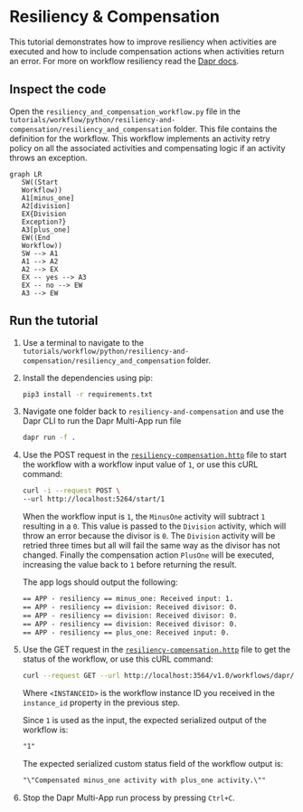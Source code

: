 # Resiliency & Compensation

This tutorial demonstrates how to improve resiliency when activities are executed and how to include compensation actions when activities return an error. For more on workflow resiliency read the [Dapr docs](https://docs.dapr.io/developing-applications/building-blocks/workflow/workflow-features-concepts/#retry-policies).

## Inspect the code

Open the `resiliency_and_compensation_workflow.py` file in the `tutorials/workflow/python/resiliency-and-compensation/resiliency_and_compensation` folder. This file contains the definition for the workflow. This workflow implements an activity retry policy on all the associated activities and compensating logic if an activity throws an exception.

```mermaid
graph LR
   SW((Start
   Workflow))
   A1[minus_one]
   A2[division]
   EX{Division
   Exception?}
   A3[plus_one]
   EW((End
   Workflow))
   SW --> A1
   A1 --> A2
   A2 --> EX
   EX -- yes --> A3
   EX -- no --> EW
   A3 --> EW
```

## Run the tutorial

1. Use a terminal to navigate to the `tutorials/workflow/python/resiliency-and-compensation/resiliency_and_compensation` folder.
2. Install the dependencies using pip:

    ```bash
    pip3 install -r requirements.txt
    ```

3. Navigate one folder back to `resiliency-and-compensation` and use the Dapr CLI to run the Dapr Multi-App run file

    <!-- STEP
    name: Run multi app run template
    expected_stdout_lines:
    - 'Started Dapr with app id "resiliency"'
    expected_stderr_lines:
    working_dir: .
    output_match_mode: substring
    background: true
    sleep: 15
    timeout_seconds: 30
    -->
    ```bash
    dapr run -f .
    ```
    <!-- END_STEP -->

4. Use the POST request in the [`resiliency-compensation.http`](./resiliency-compensation.http) file to start the workflow with a workflow input value of `1`, or use this cURL command:

    ```bash
    curl -i --request POST \
    --url http://localhost:5264/start/1
    ```

    When the workflow input is `1`, the `MinusOne` activity will subtract `1` resulting in a `0`. This value is passed to the `Division` activity, which will throw an error because the divisor is `0`. The `Division` activity will be retried three times but all will fail the same way as the divisor has not changed. Finally the compensation action `PlusOne` will be executed, increasing the value back to `1` before returning the result.

    The app logs should output the following:

    ```txt
    == APP - resiliency == minus_one: Received input: 1.
    == APP - resiliency == division: Received divisor: 0.
    == APP - resiliency == division: Received divisor: 0.
    == APP - resiliency == division: Received divisor: 0.
    == APP - resiliency == plus_one: Received input: 0.
    ```

5. Use the GET request in the [`resiliency-compensation.http`](./resiliency-compensation.http) file to get the status of the workflow, or use this cURL command:

    ```bash
    curl --request GET --url http://localhost:3564/v1.0/workflows/dapr/<INSTANCEID>
    ```

    Where `<INSTANCEID>` is the workflow instance ID you received in the `instance_id` property in the previous step.

    Since `1` is used as the input, the expected serialized output of the workflow is:

    ```txt
    "1"
    ```

    The expected serialized custom status field of the workflow output is:

    ```txt
    "\"Compensated minus_one activity with plus_one activity.\""
    ```

6. Stop the Dapr Multi-App run process by pressing `Ctrl+C`.
